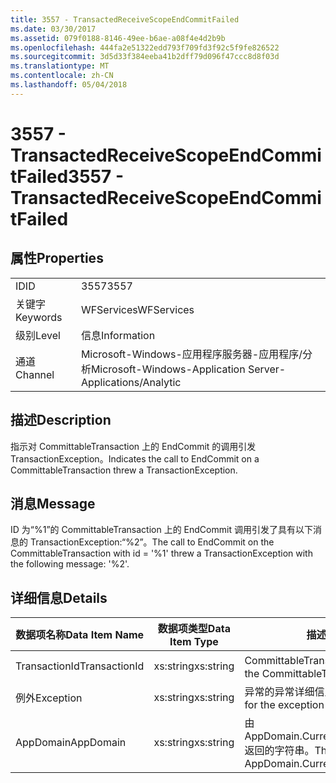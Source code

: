 ```yaml
---
title: 3557 - TransactedReceiveScopeEndCommitFailed
ms.date: 03/30/2017
ms.assetid: 079f0188-8146-49ee-b6ae-a08f4e4d2b9b
ms.openlocfilehash: 444fa2e51322edd793f709fd3f92c5f9fe826522
ms.sourcegitcommit: 3d5d33f384eeba41b2dff79d096f47ccc8d8f03d
ms.translationtype: MT
ms.contentlocale: zh-CN
ms.lasthandoff: 05/04/2018
---
```

# <a name="3557---transactedreceivescopeendcommitfailed"></a><span data-ttu-id="71348-102">3557 - TransactedReceiveScopeEndCommitFailed</span><span class="sxs-lookup"><span data-stu-id="71348-102">3557 - TransactedReceiveScopeEndCommitFailed</span></span>
## <a name="properties"></a><span data-ttu-id="71348-103">属性</span><span class="sxs-lookup"><span data-stu-id="71348-103">Properties</span></span>  
  
|||  
|-|-|  
|<span data-ttu-id="71348-104">ID</span><span class="sxs-lookup"><span data-stu-id="71348-104">ID</span></span>|<span data-ttu-id="71348-105">3557</span><span class="sxs-lookup"><span data-stu-id="71348-105">3557</span></span>|  
|<span data-ttu-id="71348-106">关键字</span><span class="sxs-lookup"><span data-stu-id="71348-106">Keywords</span></span>|<span data-ttu-id="71348-107">WFServices</span><span class="sxs-lookup"><span data-stu-id="71348-107">WFServices</span></span>|  
|<span data-ttu-id="71348-108">级别</span><span class="sxs-lookup"><span data-stu-id="71348-108">Level</span></span>|<span data-ttu-id="71348-109">信息</span><span class="sxs-lookup"><span data-stu-id="71348-109">Information</span></span>|  
|<span data-ttu-id="71348-110">通道</span><span class="sxs-lookup"><span data-stu-id="71348-110">Channel</span></span>|<span data-ttu-id="71348-111">Microsoft-Windows-应用程序服务器-应用程序/分析</span><span class="sxs-lookup"><span data-stu-id="71348-111">Microsoft-Windows-Application Server-Applications/Analytic</span></span>|  
  
## <a name="description"></a><span data-ttu-id="71348-112">描述</span><span class="sxs-lookup"><span data-stu-id="71348-112">Description</span></span>  
 <span data-ttu-id="71348-113">指示对 CommittableTransaction 上的 EndCommit 的调用引发 TransactionException。</span><span class="sxs-lookup"><span data-stu-id="71348-113">Indicates the call to EndCommit on a CommittableTransaction threw a TransactionException.</span></span>  
  
## <a name="message"></a><span data-ttu-id="71348-114">消息</span><span class="sxs-lookup"><span data-stu-id="71348-114">Message</span></span>  
 <span data-ttu-id="71348-115">ID 为“%1”的 CommittableTransaction 上的 EndCommit 调用引发了具有以下消息的 TransactionException:“%2”。</span><span class="sxs-lookup"><span data-stu-id="71348-115">The call to EndCommit on the CommittableTransaction with id = '%1' threw a TransactionException with the following message: '%2'.</span></span>  
  
## <a name="details"></a><span data-ttu-id="71348-116">详细信息</span><span class="sxs-lookup"><span data-stu-id="71348-116">Details</span></span>  
  
|<span data-ttu-id="71348-117">数据项名称</span><span class="sxs-lookup"><span data-stu-id="71348-117">Data Item Name</span></span>|<span data-ttu-id="71348-118">数据项类型</span><span class="sxs-lookup"><span data-stu-id="71348-118">Data Item Type</span></span>|<span data-ttu-id="71348-119">描述</span><span class="sxs-lookup"><span data-stu-id="71348-119">Description</span></span>|  
|--------------------|--------------------|-----------------|  
|<span data-ttu-id="71348-120">TransactionId</span><span class="sxs-lookup"><span data-stu-id="71348-120">TransactionId</span></span>|<span data-ttu-id="71348-121">xs:string</span><span class="sxs-lookup"><span data-stu-id="71348-121">xs:string</span></span>|<span data-ttu-id="71348-122">CommittableTransaction 的 ID。</span><span class="sxs-lookup"><span data-stu-id="71348-122">The id of the CommittableTransaction.</span></span>|  
|<span data-ttu-id="71348-123">例外</span><span class="sxs-lookup"><span data-stu-id="71348-123">Exception</span></span>|<span data-ttu-id="71348-124">xs:string</span><span class="sxs-lookup"><span data-stu-id="71348-124">xs:string</span></span>|<span data-ttu-id="71348-125">异常的异常详细信息</span><span class="sxs-lookup"><span data-stu-id="71348-125">The exception details for the exception</span></span>|  
|<span data-ttu-id="71348-126">AppDomain</span><span class="sxs-lookup"><span data-stu-id="71348-126">AppDomain</span></span>|<span data-ttu-id="71348-127">xs:string</span><span class="sxs-lookup"><span data-stu-id="71348-127">xs:string</span></span>|<span data-ttu-id="71348-128">由 AppDomain.CurrentDomain.FriendlyName 返回的字符串。</span><span class="sxs-lookup"><span data-stu-id="71348-128">The string returned by AppDomain.CurrentDomain.FriendlyName.</span></span>|
